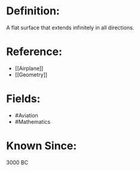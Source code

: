 

# Definition:
A flat surface that extends infinitely in all directions.

# Reference:
- [[Airplane]]
- [[Geometry]]

# Fields: 
- #Aviation
- #Mathematics

# Known Since:
3000 BC

